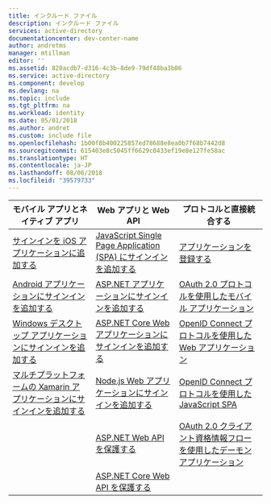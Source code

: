 ```yaml
---
title: インクルード ファイル
description: インクルード ファイル
services: active-directory
documentationcenter: dev-center-name
author: andretms
manager: mtillman
editor: ''
ms.assetid: 820acdb7-d316-4c3b-8de9-79df48ba3b06
ms.service: active-directory
ms.component: develop
ms.devlang: na
ms.topic: include
ms.tgt_pltfrm: na
ms.workload: identity
ms.date: 05/01/2018
ms.author: andret
ms.custom: include file
ms.openlocfilehash: 1b00f8b400225857ed78688e8ea0b7f68b7442d8
ms.sourcegitcommit: 615403e8c5045ff6629c0433ef19e8e127fe58ac
ms.translationtype: HT
ms.contentlocale: ja-JP
ms.lasthandoff: 08/06/2018
ms.locfileid: "39579733"
---
```

| モバイル アプリとネイティブ アプリ | Web アプリと Web API | プロトコルと直接統合する |
| --- | --- | --- |
| [サインインを iOS アプリケーションに追加する](../articles/active-directory/develop/tutorial-v2-ios.md) | [JavaScript Single Page Application (SPA) にサインインを追加する](../articles/active-directory/develop/tutorial-v2-javascript-spa.md) |[アプリケーションを登録する](../articles/active-directory/develop/quickstart-v2-register-an-app.md) |
| [Android アプリケーションにサインインを追加する](../articles/active-directory/develop/tutorial-v2-android.md) | [ASP.NET アプリケーションにサインインを追加する](../articles/active-directory/develop/tutorial-v2-asp-webapp.md) |[OAuth 2.0 プロトコルを使用したモバイル アプリケーション](../articles/active-directory/develop/v2-oauth2-auth-code-flow.md) |
| [Windows デスクトップ アプリケーションにサインインを追加する](../articles/active-directory/develop/guidedsetups/active-directory-mobileanddesktopapp-windowsdesktop-intro.md) |  [ASP.NET Core Web アプリケーションにサインインを追加する](https://azure.microsoft.com/resources/samples/active-directory-aspnetcore-webapp-openidconnect-v2) | [OpenID Connect プロトコルを使用した Web アプリケーション](../articles/active-directory/develop/v2-protocols-oidc.md) |
| [マルチプラットフォームの Xamarin アプリケーションにサインインを追加する](https://github.com/Azure-Samples/active-directory-xamarin-native-v2)| [Node.js Web アプリケーションにサインインを追加する](https://github.com/AzureADQuickStarts/AppModelv2-WebApp-OpenIDConnect-nodejs) |[OpenID Connect プロトコルを使用した JavaScript SPA](../articles/active-directory/develop/v2-oauth2-implicit-grant-flow.md) |
|  | [ASP.NET Web API を保護する](https://github.com/azureadquickstarts/appmodelv2-nativeclient-dotnet) | [OAuth 2.0 クライアント資格情報フローを使用したデーモン アプリケーション](../articles/active-directory/develop/v2-oauth2-client-creds-grant-flow.md) |
|  | [ASP.NET Core Web API を保護する](https://azure.microsoft.com/resources/samples/active-directory-dotnet-native-aspnetcore-v2) | |
